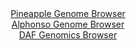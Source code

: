 <div id="Pineapple_Genome_Browser" align="center">
  <a href="https://igv.org/app/?sessionURL=blob:zZJra9swFIb_iyBlA8eWL7FrQxlpkyZpetkSXDctxZzYsqPVljxJidOG_PdpZWNfVmg.bAz0QTro8p5Hzw5tiJCUMxQhx7R7pm0jA8kVb.dQNxW5hppIFBVQSWIgQQoiCMsIinaoAKkgnl3qkyulGhlZFlVNtwZWclO6JtTwwhm00sx4bZ3xqoIlF6C4kNapgA23aLnptmQJTWPqt12zZ.WgwIKqWXEmudUQVqatvi_9VUpLwnhN0npdKfoaINV5dMbcLOBTP5n3s4xIOSXPk_ykP530b91hfD_yz.7jm3ES.8nRnJYM1FqQkzZvq45zfjZeTOrMD.bDYb6tm3HScU6TbFB23MHRcNtQQeSJHdjH7rHn.a6GQ1lOtv9T33rQA3sf2Xj9ZRI2iTeARTB.kvnM_XqF.SxfvNH33kAVz9baBZStRBDZ2HCxb_Qcv_tjah8bGIeajuAURQ.PBlICsie9_WGH1HOjjUGSfFu_ymMgLnIiUNQNMQ7sMHR6XuDhMLT3xg6tRfX30J7HszDATt9x_LSgldI656lkjTSBMXOTFWb5ciDL09srGBHPjz8roFqeKfG0Vnx60wsHF3ftH3l6moF._vULdbPvSfVPzHtPEFMtD9WNzmU201DI6Poivr5abO_w5WV_mNxPEu69CegwOAUXNSi9X1f08qdzGxAUmNKFDZV0SSuqnhPNkbcosh1Xq4syXnHtIhLl8gM2sGH38Mffirr7x_13">Pineapple Genome Browser</a>
</div>
<div id="Alphonso_Genome_Browser" align="center">
  <a href="https://igv.org/app/?sessionURL=blob:zZJta9swFIX_i6BlA8eW32NDGW5e1q5t2jVkoS3FyLLsiMqSK8lO0pD_Pq1s7EsHzYeNgUDSRdI95.jZgZ5IRQUHKfBsN7RdF1hArcR6jpqWkRlqiAJphZgiFpCkIpJwTEC6AxVSGi1uL83NldatSh2H6nbQIF4LW_k2atCL4GitbCwaZyQYQ4WQSAupnFOJeuHQuh.sSYHa1ja9fTt0SqSRg1i7ElwJpyW8ztfmvfxXKa8JFw3Jm45p.iogN3qMxtKu0KdsOc8wJkpdkO15eZJdnGff_Mni_nM0ul9cny0X0fJ4TmuOdCfJSXv2PLu5vwqU6uD8i7wa323j5ZN6CsOvR_74eLJpqSTqxI3doT8MgjA0wVBeks3_5NkMeqDvSxYEN0GoElFMj7xpsYBseT2bRk2PMXzTeQT2FmACd4YEgFcyTl1o.TCyQi8a_Fi6QwvCxOQjBQXpw6MFtET4yRx_2AG9bQ0vQJHn7hUdCwhZEgnSQQJh7CaJFwZxAJPE3Vs70En298KdLm6TGHqZ50V5RZk2MJe54q2yEed2jyu7fjkwzUh1nhxNx_PqyDstpue1mcaJGvVieBZ5wR_ytIBp__qJxux7VP0T9t4jxNbFocBteLgqbzFt7qTUlJAA4STbZNDAN5m8GVBs7B4WTiVkg7Q5bypm.5O5HkmKuDaFnipaUEb1dmlyFGuQup5v0AVYMGFYBLIuPkALWm4IP_5G1N8_7r8D">Alphonso Genome Browser</a>
</div>


<div id="DAF_Genomics_Browser" align="center">
  <a href="https://igv.org/app/?sessionURL=blob:tZFra9swFIb_iyD95KvsxLEhDKdLtiylGwlOtpYSTu3j2KlleZKcNAv57xNuy2CjjEEHkpA4l_fVeU5kj0KWvCYRoZbbt1yXGEQW_LAE1lR4DQwliXKoJBpEYI4C6xRJdCI5SAXJ4kpXFko1MrLtDHJzizVnZSot6VnQmJK3qkCdalILGPzgNRyklXKmkxXYUDUFryW3IU1RStOxG6y3mwPo4yW26VrihrWVKjvVjTahjWVWDtptWWf4.Bcj_0FZr_JdvF7GXf0cj7NsFM9n8cqbJDcfBpc3yeeP62SwvliW2xpUK3DUo.NdmtfLY4iTjMFOjB9mq.RrFoyPl8Oe9_5i8tiUAuXIDdyhN_T7nkPOBql42moIJC2EG7m.EdChQX3ffL56_YGeguAliW7vDKIEpA86_fZE1LHRqIjE721HzSBcZChIZIaOE7hhSPt.4Dth6J6NE2lF9cYsp8kiDBwaUzqw7oFp_bysugFqoT.DbwXyt856_yuo.92.mrr7MQ3Y3Mm4.PapR6d6raizuPryGiqDvPq1nAsGSoeens9goNKKDGv1i4x3vjv_BA--">DAF Genomics Browser</a>
</div>
